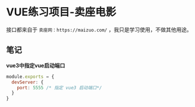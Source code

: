 # VUE练习项目-卖座电影

接口都来自于 `卖座网：https://maizuo.com/` ，我只是学习使用，不做其他用途。

## 笔记

__vue3中指定vue启动端口__
```javascript
module.exports = {
  devServer: {
    port: 5555 /* 指定 vue3 启动端口*/
  }
}
```

